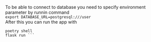 To be able to connect to database you need to specify environment parameter by runnin command \
```export DATABASE_URL=postgresql:///user``` \
After this you can run the app with

```
poetry shell
flask run ```
